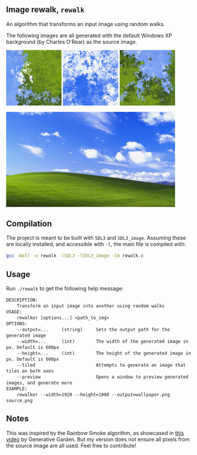 ## Image rewalk, `rewalk`

An algorithm that transforms an input image using random walks.

The following images are all generated with the default Windows XP background (by Charles O'Rear) as the source image.

<img src="./img/post-1.png" width=150> <img src="./img/post-2.png" width=150> <img src="./img/post-3.png" width=150>

<img src="./img/pre.png" width=458>

## Compilation

The project is meant to be built with `SDL3` and `SDL3_image`. Assuming these are locally installed, and accessible with `-l`, the main file is compiled with:
```sh
gcc -Wall -o rewalk -lSDL3 -lSDL3_image -lm rewalk.c
```

## Usage

Run `./rewalk` to get the following help message:
```
DESCRIPTION:
    Transform an input image into another using random walks
USAGE:
    rewalker [options...] <path_to_img>
OPTIONS:
    --output=...     (string)     Sets the output path for the generated image
    --width=...      (int)        The width of the generated image in px. Default is 600px
    --height=...     (int)        The height of the generated image in px. Default is 600px
    --tiled                       Attempts to generate an image that tiles on both axes
    --preview                     Opens a window to preview generated images, and generate more
EXAMPLE:
    rewalker --width=1920 --height=1080 --output=wallpaper.png source.png
```

## Notes

This was inspired by the Rainbow Smoke algorithm, as showcased in [this video](https://www.youtube.com/watch?v=dVQDYne8Bkc) by Generative Garden. But my version does not ensure all pixels from the source image are all used. Feel free to contribute!
